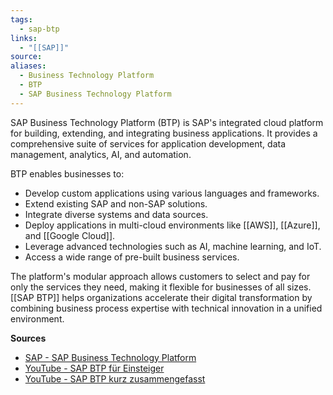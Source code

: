 ```yaml
---
tags:
  - sap-btp
links:
  - "[[SAP]]"
source:
aliases:
  - Business Technology Platform
  - BTP
  - SAP Business Technology Platform
---
```

SAP Business Technology Platform (BTP) is SAP's integrated cloud platform for building, extending, and integrating business applications. It provides a comprehensive suite of services for application development, data management, analytics, AI, and automation.

BTP enables businesses to:
- Develop custom applications using various languages and frameworks.
- Extend existing SAP and non-SAP solutions.
- Integrate diverse systems and data sources.
- Deploy applications in multi-cloud environments like [[AWS]], [[Azure]], and [[Google Cloud]].
- Leverage advanced technologies such as AI, machine learning, and IoT.
- Access a wide range of pre-built business services.

The platform's modular approach allows customers to select and pay for only the services they need, making it flexible for businesses of all sizes. [[SAP BTP]] helps organizations accelerate their digital transformation by combining business process expertise with technical innovation in a unified environment.

**Sources**

- [SAP - SAP Business Technology Platform](https://www.sap.com/germany/products/technology-platform.html)
- [YouTube - SAP BTP für Einsteiger](https://www.youtube.com/watch?v=14u3VzIki2g)
- [YouTube - SAP BTP kurz zusammengefasst](https://www.youtube.com/watch?v=EfFWhnK4iOQ)
